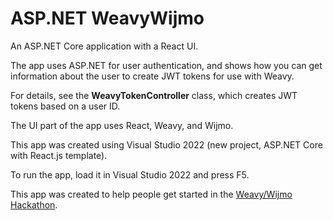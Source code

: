 ﻿# ASP.NET WeavyWijmo
An ASP.NET Core application with a React UI.

The app uses ASP.NET for user authentication, and shows how you
can get information about the user to create JWT tokens for use
with Weavy.

For details, see the **WeavyTokenController** class, which 
creates JWT tokens based on a user ID.

The UI part of the app uses React, Weavy, and Wijmo.

This app was created using Visual Studio 2022 
(new project, ASP.NET Core with React.js template).

To run the app, load it in Visual Studio 2022 and press F5.

This app was created to help people get started in the 
[Weavy/Wijmo Hackathon](https://www.weavy.com/hackathonwijmo).
